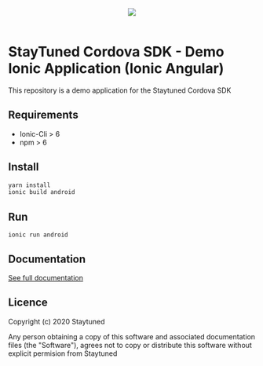 <div align="center">
  <img src="https://storage.staytuned.io/staytuned/logo-staytuned.svg">
</div>
<br>

# StayTuned Cordova SDK - Demo Ionic Application (Ionic Angular)

This repository is a demo application for the Staytuned Cordova SDK

## Requirements

-   Ionic-Cli > 6
-   npm > 6

## Install

```bash
yarn install
ionic build android
```

## Run

```
ionic run android
```

## Documentation

[See full documentation](https://doc.staytuned.io/)

## Licence

Copyright (c) 2020 Staytuned

Any person obtaining a copy of this software and associated documentation
files (the "Software"), agrees not to copy or distribute this software without
explicit permision from Staytuned
